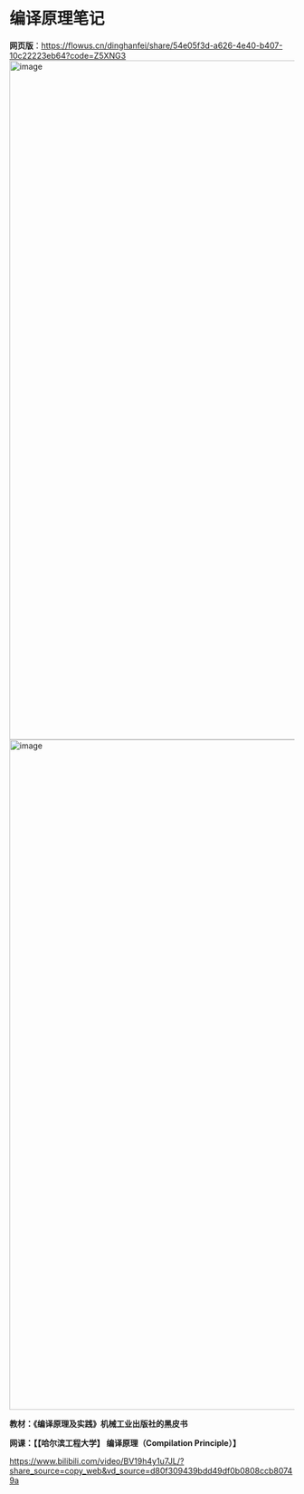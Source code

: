 # 编译原理笔记


**网页版**：https://flowus.cn/dinghanfei/share/54e05f3d-a626-4e40-b407-10c22223eb64?code=Z5XNG3
<img width="1198" alt="image" src="https://github.com/user-attachments/assets/91f00bd5-f626-4873-9653-2c87f6ff7525">
<img width="1182" alt="image" src="https://github.com/user-attachments/assets/931b65f6-a284-4361-92a2-dd567f0157d2">


**教材：《编译原理及实践》机械工业出版社的黑皮书**


**网课：【【哈尔滨工程大学】 编译原理（Compilation Principle）】**

https://www.bilibili.com/video/BV19h4y1u7JL/?share_source=copy_web&vd_source=d80f309439bdd49df0b0808ccb80749a
